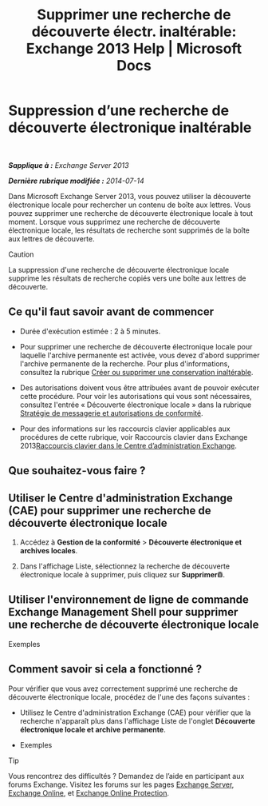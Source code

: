 ﻿---
title: 'Supprimer une recherche de découverte électr. inaltérable: Exchange 2013 Help | Microsoft Docs'
TOCTitle: Suppression d’une recherche de découverte électronique inaltérable
ms:assetid: 78461a78-1255-4a26-9d36-c6b8eb82a4f9
ms:mtpsurl: https://technet.microsoft.com/fr-fr/library/Dd298078(v=EXCHG.150)
ms:contentKeyID: 50478505
ms.date: 05/23/2018
mtps_version: v=EXCHG.150
ms.translationtype: MT
---

# Suppression d’une recherche de découverte électronique inaltérable

 

_**Sapplique à :** Exchange Server 2013_

_**Dernière rubrique modifiée :** 2014-07-14_

Dans Microsoft Exchange Server 2013, vous pouvez utiliser la découverte électronique locale pour rechercher un contenu de boîte aux lettres. Vous pouvez supprimer une recherche de découverte électronique locale à tout moment. Lorsque vous supprimez une recherche de découverte électronique locale, les résultats de recherche sont supprimés de la boîte aux lettres de découverte.

> [!CAUTION]
> La suppression d'une recherche de découverte électronique locale supprime les résultats de recherche copiés vers une boîte aux lettres de découverte.


## Ce qu'il faut savoir avant de commencer

  - Durée d'exécution estimée : 2 à 5 minutes.

  - Pour supprimer une recherche de découverte électronique locale pour laquelle l'archive permanente est activée, vous devez d'abord supprimer l'archive permanente de la recherche. Pour plus d'informations, consultez la rubrique [Créer ou supprimer une conservation inaltérable](create-or-remove-an-in-place-hold-exchange-2013-help.md).

  - Des autorisations doivent vous être attribuées avant de pouvoir exécuter cette procédure. Pour voir les autorisations qui vous sont nécessaires, consultez l'entrée « Découverte électronique locale » dans la rubrique [Stratégie de messagerie et autorisations de conformité](messaging-policy-and-compliance-permissions-exchange-2013-help.md).

  - Pour des informations sur les raccourcis clavier applicables aux procédures de cette rubrique, voir Raccourcis clavier dans Exchange 2013[Raccourcis clavier dans le Centre d’administration Exchange](keyboard-shortcuts-in-the-exchange-admin-center-exchange-online-protection-help.md).

## Que souhaitez-vous faire ?

## Utiliser le Centre d'administration Exchange (CAE) pour supprimer une recherche de découverte électronique locale

1.  Accédez à **Gestion de la conformité** \> **Découverte électronique et archives locales**.

2.  Dans l'affichage Liste, sélectionnez la recherche de découverte électronique locale à supprimer, puis cliquez sur **Supprimer**![Icône Supprimer](images/Dd979797.14f639f6-61e8-4418-bbfb-0db14de9d2f5(EXCHG.150).gif "Icône Supprimer").

## Utiliser l'environnement de ligne de commande Exchange Management Shell pour supprimer une recherche de découverte électronique locale

Exemples

## Comment savoir si cela a fonctionné ?

Pour vérifier que vous avez correctement supprimé une recherche de découverte électronique locale, procédez de l'une des façons suivantes :

  - Utilisez le Centre d'administration Exchange (CAE) pour vérifier que la recherche n'apparaît plus dans l'affichage Liste de l'onglet **Découverte électronique locale et archive permanente**.

  - Exemples

> [!TIP]
> Vous rencontrez des difficultés ? Demandez de l’aide en participant aux forums Exchange. Visitez les forums sur les pages <a href="https://go.microsoft.com/fwlink/p/?linkid=60612">Exchange Server</a>, <a href="https://go.microsoft.com/fwlink/p/?linkid=267542">Exchange Online</a>, et <a href="https://go.microsoft.com/fwlink/p/?linkid=285351">Exchange Online Protection</a>.

